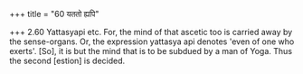 +++
title = "60 यततो ह्यपि"

+++
2.60 Yattasyapi etc. For, the mind of that ascetic too is carried away
by the sense-organs. Or, the expression yattasya api denotes 'even of
one who exerts'. \[So\], it is but the mind that is to be subdued by a
man of Yoga. Thus the second \[estion\] is decided.
